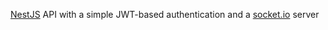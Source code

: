 
[NestJS](https://nestjs.com/) API with a simple JWT-based authentication and a [socket.io](https://socket.io/) server
